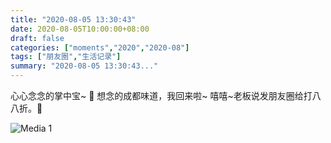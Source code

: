 ```yaml
---
title: "2020-08-05 13:30:43"
date: 2020-08-05T10:00:00+08:00
draft: false
categories: ["moments","2020","2020-08"]
tags: ["朋友圈","生活记录"]
summary: "2020-08-05 13:30:43..."
---
```


心心念念的掌中宝~ 🥰
想念的成都味道，我回来啦~
嘻嘻~老板说发朋友圈给打八八折。🤭

![Media 1](/Moments/photos/2020-08-05/202008051330430.jpg)

